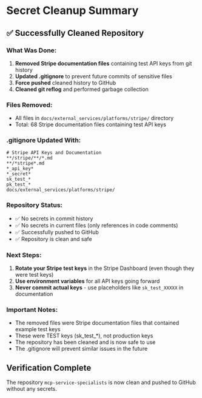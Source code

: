 # Secret Cleanup Summary

## ✅ Successfully Cleaned Repository

### What Was Done:
1. **Removed Stripe documentation files** containing test API keys from git history
2. **Updated .gitignore** to prevent future commits of sensitive files
3. **Force pushed** cleaned history to GitHub
4. **Cleaned git reflog** and performed garbage collection

### Files Removed:
- All files in `docs/external_services/platforms/stripe/` directory
- Total: 68 Stripe documentation files containing test API keys

### .gitignore Updated With:
```
# Stripe API Keys and Documentation
**/stripe/**/*.md
**/*stripe*.md
*_api_key*
*_secret*
sk_test_*
pk_test_*
docs/external_services/platforms/stripe/
```

### Repository Status:
- ✅ No secrets in commit history
- ✅ No secrets in current files (only references in code comments)
- ✅ Successfully pushed to GitHub
- ✅ Repository is clean and safe

### Next Steps:
1. **Rotate your Stripe test keys** in the Stripe Dashboard (even though they were test keys)
2. **Use environment variables** for all API keys going forward
3. **Never commit actual keys** - use placeholders like `sk_test_XXXXX` in documentation

### Important Notes:
- The removed files were Stripe documentation files that contained example test keys
- These were TEST keys (sk_test_*), not production keys
- The repository has been cleaned and is now safe to use
- The .gitignore will prevent similar issues in the future

## Verification Complete
The repository `mcp-service-specialists` is now clean and pushed to GitHub without any secrets.